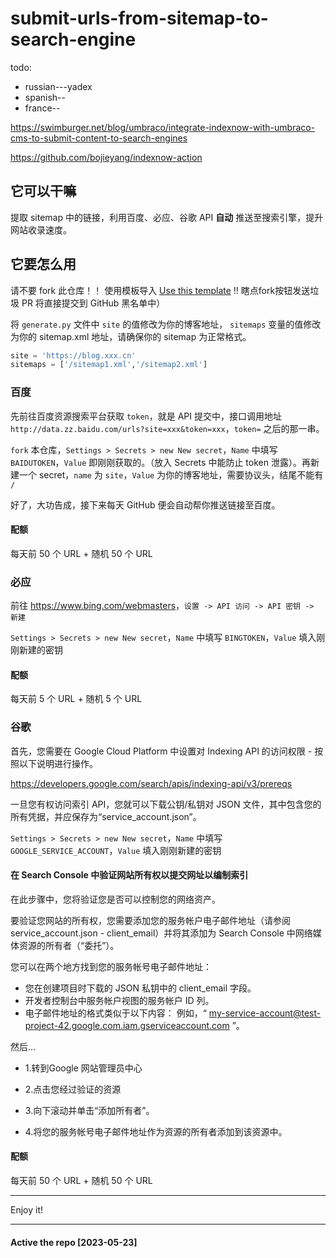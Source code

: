# submit-urls-from-sitemap-to-search-engine

todo:

* russian---yadex
* spanish--
* france--

https://swimburger.net/blog/umbraco/integrate-indexnow-with-umbraco-cms-to-submit-content-to-search-engines

https://github.com/bojieyang/indexnow-action




## 它可以干嘛

提取 sitemap 中的链接，利用百度、必应、谷歌 API **自动** 推送至搜索引擎，提升网站收录速度。

## 它要怎么用

请不要 fork 此仓库！！ 使用模板导入 [Use this template](https://github.com/MHG-LAB/submit-urls-from-sitemap-to-search-engine/generate) !! 瞎点fork按钮发送垃圾 PR 将直接提交到 GitHub 黑名单中）

将 `generate.py` 文件中 `site` 的值修改为你的博客地址， `sitemaps` 变量的值修改为你的 sitemap.xml 地址，请确保你的 sitemap 为正常格式。

```py
site = 'https://blog.xxx.cn'
sitemaps = ['/sitemap1.xml','/sitemap2.xml']
```

### 百度

先前往百度资源搜索平台获取 `token`，就是 API 提交中，接口调用地址 `http://data.zz.baidu.com/urls?site=xxx&token=xxx`，`token=` 之后的那一串。

`fork` 本仓库，`Settings > Secrets > new New secret`，`Name` 中填写 `BAIDUTOKEN`，`Value` 即刚刚获取的。（放入 Secrets 中能防止 token 泄露）。再新建一个 secret，`name` 为 `site`，`Value` 为你的博客地址，需要协议头，结尾不能有 `/`

好了，大功告成，接下来每天 GitHub 便会自动帮你推送链接至百度。

#### 配额

每天前 50 个 URL + 随机 50 个 URL

### 必应

前往 <https://www.bing.com/webmasters>，`设置 -> API 访问 -> API 密钥 -> 新建`

`Settings > Secrets > new New secret`，`Name` 中填写 `BINGTOKEN`，`Value` 填入刚刚新建的密钥

#### 配额

每天前 5 个 URL + 随机 5 个 URL

### 谷歌

首先，您需要在 Google Cloud Platform 中设置对 Indexing API 的访问权限 - 按照以下说明进行操作。

https://developers.google.com/search/apis/indexing-api/v3/prereqs

一旦您有权访问索引 API，您就可以下载公钥/私钥对 JSON 文件，其中包含您的所有凭据，并应保存为“service_account.json”。

`Settings > Secrets > new New secret`，`Name` 中填写 `GOOGLE_SERVICE_ACCOUNT`，`Value` 填入刚刚新建的密钥

#### 在 Search Console 中验证网站所有权以提交网址以编制索引

在此步骤中，您将验证您是否可以控制您的网络资产。

要验证您网站的所有权，您需要添加您的服务帐户电子邮件地址（请参阅 service_account.json - client_email）并将其添加为 Search Console 中网络媒体资源的所有者（“委托”）。

您可以在两个地方找到您的服务帐号电子邮件地址：

- 您在创建项目时下载的 JSON 私钥中的 client_email 字段。
- 开发者控制台中服务帐户视图的服务帐户 ID 列。
- 电子邮件地址的格式类似于以下内容：
例如，“ my-service-account@test-project-42.google.com.iam.gserviceaccount.com ”。

然后...

- 1.转到Google 网站管理员中心

- 2.点击您经过验证的资源

- 3.向下滚动并单击“添加所有者”。

- 4.将您的服务帐号电子邮件地址作为资源的所有者添加到该资源中。

#### 配额

每天前 50 个 URL + 随机 50 个 URL

---

Enjoy it!

---

#### Active the repo [2023-05-23]
